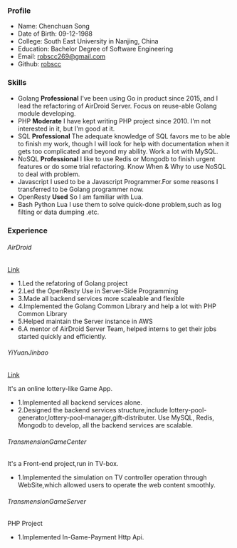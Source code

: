 ### Profile

* Name: Chenchuan Song
* Date of Birth: 09-12-1988
* College: South East University in Nanjing, China
* Education: Bachelor Degree of Software Engineering
* Email: robscc269@gmail.com
* Github: [robscc](http://github.com/robscc)

### Skills

- Golang **Professional** I've been using Go in product since 2015, and I lead the refactoring of AirDroid Server. Focus on reuse-able Golang module developing.
- PHP **Moderate** I have kept writing PHP project since 2010. I'm not interested in it, but I'm good at it.
- SQL **Professional** The adequate knowledge of SQL favors me to be able to finish my work, though I will look for help with documentation when it gets too complicated and beyond my ability. Work a lot with MySQL.
- NoSQL **Professional** I like to use Redis or Mongodb to finish urgent features or do some trial refactoring. Know When & Why to use NoSQL to deal with problem.
- Javascript I used to be a Javascript Programmer.For some reasons I transferred to be Golang programmer now.
- OpenResty **Used** So I am familiar with Lua.
- Bash Python Lua I use them to solve quick-done problem,such as log filting or data dumping .etc.

### Experience

###### AirDroid

[Link](http://www.airdroid.com)

- 1.Led the refatoring of Golang project
- 2.Led the OpenResty Use in Server-Side Programming
- 3.Made all backend services more scaleable and flexible
- 4.Implemented the Golang Common Library and help a lot with PHP Common Library
- 5.Helped maintain the Server instance in AWS
- 6.A mentor of AirDroid Server Team, helped interns to get their jobs started quickly and efficiently.

###### YiYuanJinbao

[Link](http://www.yyjinbao.com)

It's an online lottery-like Game App.

- 1.Implemented all backend services alone. 
- 2.Designed the backend services structure,include lottery-pool-generator,lottery-pool-manager,gift-distributer. Use MySQL, Redis, Mongodb to develop, all the backend services are scalable.

###### TransmensionGameCenter

It's a Front-end project,run in TV-box.

- 1.Implemented the simulation on TV controller operation through WebSite,which allowed users to operate the web content smoothly.

###### TransmensionGameServer

PHP Project

- 1.Implemented In-Game-Payment Http Api.



